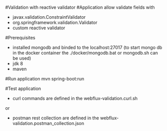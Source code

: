 #Validation with reactive validator
#Application allow validate fields with 
  * javax.validation.ConstraintValidator
  * org.springframework.validation.Validator
  * custom reactive validator
   
#Prerequisites
  * installed mongodb and binded to the localhost:27017 
    (to start mongo db in the docker container the ./docker/mongodb.bat or mongodb.sh can be used)
  * jdk 8
  * maven
  
#Run application
mvn spring-boot:run

#Test application
  * curl commands are defined in the webflux-validation.curl.sh
  
  or
  * postman rest collection are defined in the webflux-validation.postman_collection.json

     
   